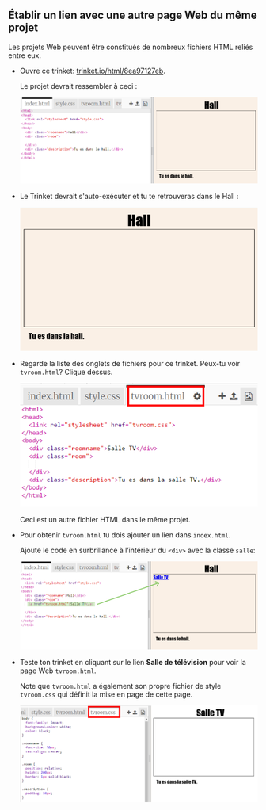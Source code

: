 ## Établir un lien avec une autre page Web du même projet

Les projets Web peuvent être constitués de nombreux fichiers HTML reliés entre eux.

+ Ouvre ce trinket: <a href="https://trinket.io/html/8ea97127eb" target="_blank">trinket.io/html/8ea97127eb</a>.
    
    Le projet devrait ressembler à ceci :
    
    ![capture d'écran](images/rooms-starter.png)

+ Le Trinket devrait s'auto-exécuter et tu te retrouveras dans le Hall :
    
    ![capture d'écran](images/rooms-hall-start.png)

+ Regarde la liste des onglets de fichiers pour ce trinket. Peux-tu voir `tvroom.html`? Clique dessus.
    
    ![capture d'écran](images/rooms-tvroom-html.png)
    
    Ceci est un autre fichier HTML dans le même projet.

+ Pour obtenir `tvroom.html` tu dois ajouter un lien dans `index.html`.
    
    Ajoute le code en surbrillance à l’intérieur du `<div>` avec la classe `salle`:
    
    ![capture d'écran](images/rooms-link-tvroom.png)

+ Teste ton trinket en cliquant sur le lien **Salle de télévision** pour voir la page Web `tvroom.html`.
    
    Note que `tvroom.html` a également son propre fichier de style `tvroom.css` qui définit la mise en page de cette page.
    
    ![capture d'écran](images/rooms-tvroom-unstyled.png)